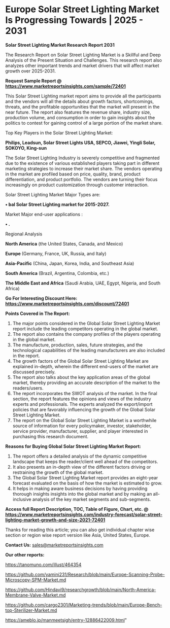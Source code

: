 # Europe Solar Street Lighting Market Is Progressing Towards | 2025 - 2031

<strong>Solar Street Lighting Market Research Report 2031</strong>

The Research Report on Solar Street Lighting Market is a Skillful and Deep Analysis of the Present Situation and Challenges. This research report also analyzes other important trends and market drivers that will affect market growth over 2025-2031.

<strong>Request Sample Report @ <a href=https://www.marketreportsinsights.com/sample/72401>https://www.marketreportsinsights.com/sample/72401</a></strong>

This Solar Street Lighting market report aims to provide all the participants and the vendors will all the details about growth factors, shortcomings, threats, and the profitable opportunities that the market will present in the near future. The report also features the revenue share, industry size, production volume, and consumption in order to gain insights about the politics to contest for gaining control of a large portion of the market share.

Top Key Players in the Solar Street Lighting Market:

<strong>Philips, Leadsun, Solar Street Lights USA, SEPCO, Jiawei, Yingli Solar, SOKOYO, King-sun</strong>

The Solar Street Lighting Industry is severely competitive and fragmented due to the existence of various established players taking part in different marketing strategies to increase their market share. The vendors operating in the market are profiled based on price, quality, brand, product differentiation, and product portfolio. The vendors are turning their focus increasingly on product customization through customer interaction.

Solar Street Lighting Market Major Types are:

<strong>• bal Solar Street Lighting market for 2015-2027.</strong>

Market Major end-user applications :

<strong>• .</strong>

Regional Analysis

</u><strong><b>North America</b></strong> (the United States, Canada, and Mexico)

<strong><b>Europe </b></strong>(Germany, France, UK, Russia, and Italy)

<strong><b>Asia-Pacific</b></strong> (China, Japan, Korea, India, and Southeast Asia)

<strong><b>South America</b></strong> (Brazil, Argentina, Colombia, etc.)

<strong><b>The Middle East and Africa</b></strong> (Saudi Arabia, UAE, Egypt, Nigeria, and South Africa)

<strong>Go For Interesting Discount Here: <a href=https://www.marketreportsinsights.com/discount/72401>https://www.marketreportsinsights.com/discount/72401</a></strong>

<strong>Points Covered in The Report:</strong>
<ol>
  <li>The major points considered in the Global Solar Street Lighting Market report include the leading competitors operating in the global market.</li>
  <li>The report also contains the company profiles of the players operating in the global market.</li>
  <li>The manufacture, production, sales, future strategies, and the technological capabilities of the leading manufacturers are also included in the report.</li>
  <li>The growth factors of the Global Solar Street Lighting Market are explained in-depth, wherein the different end-users of the market are discussed precisely.</li>
  <li>The report also talks about the key application areas of the global market, thereby providing an accurate description of the market to the readers/users.</li>
  <li>The report incorporates the SWOT analysis of the market. In the final section, the report features the opinions and views of the industry experts and professionals. The experts analyzed the export/import policies that are favorably influencing the growth of the Global Solar Street Lighting Market.</li>
  <li>The report on the Global Solar Street Lighting Market is a worthwhile source of information for every policymaker, investor, stakeholder, service provider, manufacturer, supplier, and player interested in purchasing this research document.</li>
</ol>
<strong>Reasons for Buying Global Solar Street Lighting Market Report:</strong>

<ol>
  <li>The report offers a detailed analysis of the dynamic competitive landscape that keeps the reader/client well ahead of the competitors.</li>
  <li>It also presents an in-depth view of the different factors driving or restraining the growth of the global market.</li>
  <li>The Global Solar Street Lighting Market report provides an eight-year forecast evaluated on the basis of how the market is estimated to grow.</li>
  <li>It helps in making aware business decisions by having providing thorough insights insights into the global market and by making an all-inclusive analysis of the key market segments and sub-segments.</li>
</ol>
<strong>Access full Report Description, TOC, Table of Figure, Chart, etc. @ <a href=https://www.marketreportsinsights.com/industry-forecast/solar-street-lighting-market-growth-and-size-2021-72401>https://www.marketreportsinsights.com/industry-forecast/solar-street-lighting-market-growth-and-size-2021-72401</a></strong>


Thanks for reading this article; you can also get individual chapter wise section or region wise report version like Asia, United States, Europe.

<strong>Contact Us:</strong>
sales@marketreportsinsights.com

<strong>Our other reports:</strong>

<a href=https://tanomuno.com/illust/464354>https://tanomuno.com/illust/464354</a>

<a href=https://github.com/yamini231/Research/blob/main/Europe-Scanning-Probe-Microscopy-SPM-Market.md>https://github.com/yamini231/Research/blob/main/Europe-Scanning-Probe-Microscopy-SPM-Market.md</a>

<a href=https://github.com/Hindavi9/researchgrowth/blob/main/North-America-Membrane-Valve-Market.md>https://github.com/Hindavi9/researchgrowth/blob/main/North-America-Membrane-Valve-Market.md</a>

<a href=https://github.com/cargo2301/Marketing-trends/blob/main/Europe-Bench-top-Sterilizer-Market.md>https://github.com/cargo2301/Marketing-trends/blob/main/Europe-Bench-top-Sterilizer-Market.md</a>

<a href=https://ameblo.jp/manmeetsigh/entry-12886422009.html>https://ameblo.jp/manmeetsigh/entry-12886422009.html</a>"
